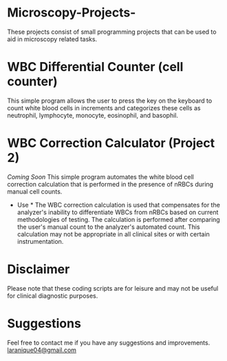 # Microscopy-Projects-
These projects consist of small programming projects that can be used to aid in microscopy related tasks. 

# WBC Differential Counter (cell counter)
This simple program allows the user to press the key on the keyboard to count white blood cells in increments and categorizes these cells as neutrophil, lymphocyte, monocyte, eosinophil, and basophil.

# WBC Correction Calculator (Project 2)
*Coming Soon* 
This simple program automates the white blood cell correction calculation that is performed in the presence of nRBCs during manual cell counts. 
* Use * 
The WBC correction calculation is used that compensates for the analyzer's inability to differentiate WBCs from nRBCs based on current methodologies of testing. The calculation is performed after comparing the user's manual count to the analyzer's automated count. This calculation may not be appropriate in all clinical sites or with certain instrumentation.

# Disclaimer
Please note that these coding scripts are for leisure and may not be useful for clinical diagnostic purposes.

# Suggestions
Feel free to contact me if you have any suggestions and improvements.
laranique04@gmail.com
